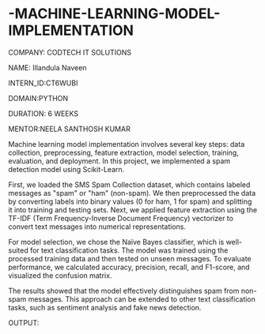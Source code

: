 # -MACHINE-LEARNING-MODEL-IMPLEMENTATION


COMPANY: CODTECH IT SOLUTIONS

NAME: Illandula Naveen

INTERN_ID:CT6WUBI

DOMAIN:PYTHON

DURATION: 6 WEEKS

MENTOR:NEELA SANTHOSH KUMAR

Machine learning model implementation involves several key steps: data collection, preprocessing, feature extraction, model selection, training, evaluation, and deployment. In this project, we implemented a spam detection model using Scikit-Learn.

First, we loaded the SMS Spam Collection dataset, which contains labeled messages as "spam" or "ham" (non-spam). We then preprocessed the data by converting labels into binary values (0 for ham, 1 for spam) and splitting it into training and testing sets. Next, we applied feature extraction using the TF-IDF (Term Frequency-Inverse Document Frequency) vectorizer to convert text messages into numerical representations.

For model selection, we chose the Naïve Bayes classifier, which is well-suited for text classification tasks. The model was trained using the processed training data and then tested on unseen messages. To evaluate performance, we calculated accuracy, precision, recall, and F1-score, and visualized the confusion matrix.

The results showed that the model effectively distinguishes spam from non-spam messages. This approach can be extended to other text classification tasks, such as sentiment analysis and fake news detection.

OUTPUT:


